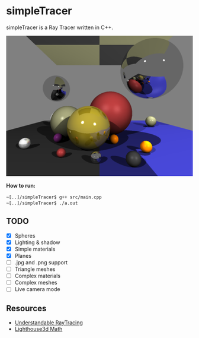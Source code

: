 # simpleTracer

simpleTracer is a Ray Tracer written in C++.

![example.png](example.png)

**How to run:**
~~~
~[..]/simpleTracer$ g++ src/main.cpp
~[..]/simpleTracer$ ./a.out
~~~

## TODO
 * [X] Spheres
 * [X] Lighting & shadow
 * [X] Simple materials
 * [X] Planes
 * [ ] .jpg and .png support
 * [ ] Triangle meshes
 * [ ] Complex materials
 * [ ] Complex meshes
 * [ ] Live camera mode
 
## Resources
 * [Understandable RayTracing](https://github.com/ssloy/tinyraytracer/wiki/Part-1:-understandable-raytracing)
 * [Lighthouse3d Math](www.lighthouse3d.com/tutorials/maths/)